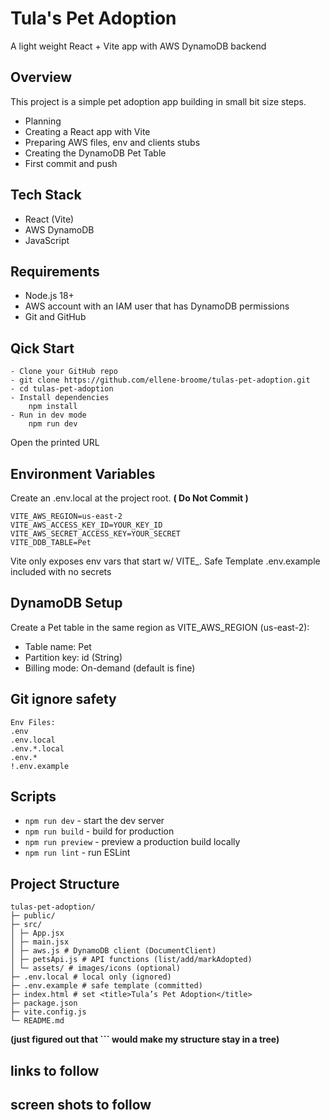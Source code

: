 # Tula's Pet Adoption
A light weight React + Vite app with AWS DynamoDB backend
## Overview
This project is a simple pet adoption app building in small bit size steps.
- Planning
- Creating a React app with Vite
- Preparing AWS files, env and clients stubs
- Creating the DynamoDB Pet Table
- First commit and push
## Tech Stack
- React (Vite)
- AWS DynamoDB
- JavaScript
## Requirements
- Node.js 18+
- AWS account with an IAM user that has DynamoDB permissions
- Git and GitHub
## Qick Start
```
- Clone your GitHub repo
- git clone https://github.com/ellene-broome/tulas-pet-adoption.git
- cd tulas-pet-adoption
- Install dependencies
    npm install
- Run in dev mode
    npm run dev
```
Open the printed URL
## Environment Variables
Create an .env.local at the project root. **( Do Not Commit )**
```
VITE_AWS_REGION=us-east-2
VITE_AWS_ACCESS_KEY_ID=YOUR_KEY_ID
VITE_AWS_SECRET_ACCESS_KEY=YOUR_SECRET
VITE_DDB_TABLE=Pet
```
Vite only exposes env vars that start w/ VITE_.
Safe Template .env.example included with no secrets
## DynamoDB Setup
Create a Pet table in the same region as VITE_AWS_REGION (us-east-2):
- Table name: Pet
- Partition key: id (String)
- Billing mode: On-demand (default is fine)
## Git ignore safety
```
Env Files:
.env
.env.local
.env.*.local
.env.*
!.env.example
```
## Scripts
- `npm run dev` - start the dev server
- `npm run build` - build for production
- `npm run preview` - preview a production build locally
- `npm run lint` - run ESLint 

## Project Structure
```
tulas-pet-adoption/
├─ public/
├─ src/
│ ├─ App.jsx
│ ├─ main.jsx
│ ├─ aws.js # DynamoDB client (DocumentClient)
│ ├─ petsApi.js # API functions (list/add/markAdopted)
│ └─ assets/ # images/icons (optional)
├─ .env.local # local only (ignored)
├─ .env.example # safe template (committed)
├─ index.html # set <title>Tula’s Pet Adoption</title>
├─ package.json
├─ vite.config.js
└─ README.md
```
**(just figured out that ``` would make my structure stay in a tree)**

## links to follow
## screen shots to follow
